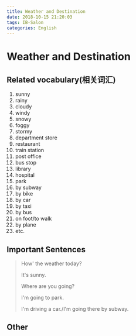```yaml
---
title: Weather and Destination
date: 2018-10-15 21:20:03
tags: IB-Salon
categories: English
---
```


# Weather and Destination

## Related vocabulary(相关词汇)

1. sunny
2. rainy
3. cloudy
4. windy
5. snowy
6. foggy
7. stormy
9. department store
10. restaurant
11. train station
12. post office
13. bus stop
14. library
15. hospital
16. park
17. by subway
18. by bike
19. by car
20. by taxi
21. by bus
22. on foot/to walk
23. by plane
24. etc.
 


## Important Sentences

> How' the weather today?
> 
> It's sunny.
> 
> Where are you going?
> 
> I'm going to park.
> 
> I'm driving a car./I'm going there by subway.

## Other













